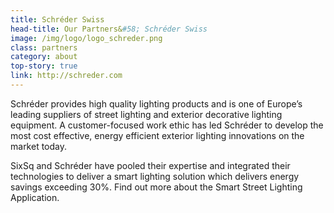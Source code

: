 ```yaml
---
title: Schréder Swiss
head-title: Our Partners&#58; Schréder Swiss
image: /img/logo/logo_schreder.png
class: partners
category: about
top-story: true
link: http://schreder.com
---
```


Schréder provides high quality lighting products and is one of Europe’s leading suppliers of street lighting and exterior decorative lighting equipment. A customer-focused  work  ethic has  led Schréder  to develop  the  most  cost  effective, energy efficient exterior lighting innovations on the market today.

SixSq and Schréder have pooled their expertise and integrated their technologies to deliver a smart lighting solution which delivers energy savings exceeding 30%. Find out more about the Smart Street Lighting Application. 
